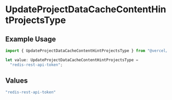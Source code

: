 # UpdateProjectDataCacheContentHintProjectsType

## Example Usage

```typescript
import { UpdateProjectDataCacheContentHintProjectsType } from "@vercel/sdk/models/updateprojectdatacacheop.js";

let value: UpdateProjectDataCacheContentHintProjectsType =
  "redis-rest-api-token";
```

## Values

```typescript
"redis-rest-api-token"
```